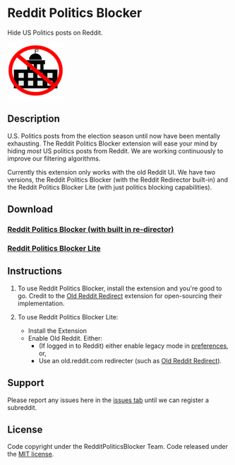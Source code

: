 # Reddit Politics Blocker

Hide US Politics posts on Reddit.

![Reddit Politics Blocker](PoliticsBlockExtensionLite/images/polblock_128.png)

## Description
U.S. Politics posts from the election season until now have been mentally exhausting. The Reddit Politics Blocker extension will ease your mind by hiding <em>most</em> US politics posts from Reddit. We are working continuously to improve our filtering algorithms.

Currently this extension only works with the old Reddit UI. We have two versions, the Reddit Politics Blocker (with the Reddit Redirector built-in) and the Reddit Politics Blocker Lite (with just politics blocking capabilities). 

## Download

### [Reddit Politics Blocker (with built in re-director)](https://chrome.google.com/webstore/detail/reddit-politics-blocker/epmdnamcfhhckdoobpddgnhkdjifnbcf)
### [Reddit Politics Blocker Lite](https://chrome.google.com/webstore/detail/reddit-politics-blocker-l/hfamlllggifbgmknfmfjcbmgiakngeaj)

## Instructions

1. To use Reddit Politics Blocker, install the extension and you're good to go. Credit to the [Old Reddit Redirect](https://chrome.google.com/webstore/detail/old-reddit-redirect/dneaehbmnbhcippjikoajpoabadpodje) extension for open-sourcing their implementation.

2. To use Reddit Politics Blocker Lite:
    - Install the Extension
    - Enable Old Reddit. Either:
        - (If logged in to Reddit) either enable legacy mode in [preferences](https://old.reddit.com/r/help/comments/8f2n7d/how_do_i_permanently_go_back_to_old_reddit/), or,
        - Use an old.reddit.com redirecter (such as [Old Reddit Redirect](https://chrome.google.com/webstore/detail/old-reddit-redirect/dneaehbmnbhcippjikoajpoabadpodje)).


## Support

Please report any issues here in the [issues tab](https://github.com/RedditPoliticsBlocker/RedditPoliticsBlockerExtension/issues) until we can register a subreddit.

## License

Code copyright under the RedditPoliticsBlocker Team. Code released under the [MIT license](LICENSE).



